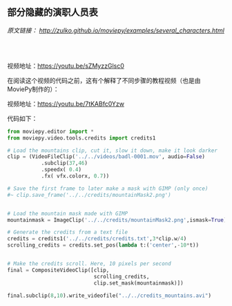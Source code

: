## 部分隐藏的演职人员表

*原文链接：
http://zulko.github.io/moviepy/examples/several_characters.html*

</br>
</br>

视频地址：https://youtu.be/sZMyzzGlsc0

在阅读这个视频的代码之前，这有个解释了不同步骤的教程视频（也是由MoviePy制作的）：


视频地址：https://youtu.be/7tKABfc0Yzw

代码如下：

```python
from moviepy.editor import *
from moviepy.video.tools.credits import credits1

# Load the mountains clip, cut it, slow it down, make it look darker
clip = (VideoFileClip('../../videos/badl-0001.mov', audio=False)
           .subclip(37,46)
           .speedx( 0.4)
           .fx( vfx.colorx, 0.7))

# Save the first frame to later make a mask with GIMP (only once)
#~ clip.save_frame('../../credits/mountainMask2.png')


# Load the mountain mask made with GIMP
mountainmask = ImageClip('../../credits/mountainMask2.png',ismask=True)

# Generate the credits from a text file
credits = credits1('../../credits/credits.txt',3*clip.w/4)
scrolling_credits = credits.set_pos(lambda t:('center',-10*t))


# Make the credits scroll. Here, 10 pixels per second
final = CompositeVideoClip([clip,
                            scrolling_credits,
                            clip.set_mask(mountainmask)])
                            
final.subclip(8,10).write_videofile("../../credits_mountains.avi")
```
